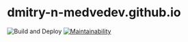 # dmitry-n-medvedev.github.io

![Build and Deploy](https://github.com/Dmitry-N-Medvedev/dmitry-n-medvedev.github.io/workflows/Build%20and%20Deploy/badge.svg)
[![Maintainability](https://api.codeclimate.com/v1/badges/94296b08c0cd7d108e9f/maintainability)](https://codeclimate.com/github/Dmitry-N-Medvedev/dmitry-n-medvedev.github.io/maintainability)
